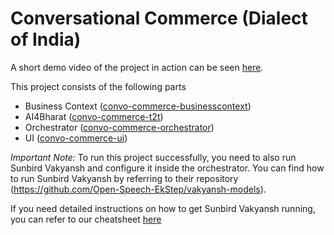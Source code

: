 # Conversational Commerce (Dialect of India)

A short demo video of the project in action can be seen [here](https://drive.google.com/file/d/1a-AlGHwSaDwlAR9GjOpZIByJPIlSRn2S/view?usp=sharing).

This project consists of the following parts

- Business Context ([convo-commerce-businesscontext](convo-commerce-businesscontext/README.md))
- AI4Bharat ([convo-commerce-t2t](convo-commerce-t2t/README.md))
- Orchestrator ([convo-commerce-orchestrator](convo-commerce-orchestrator/README.md))
- UI ([convo-commerce-ui](convo-commerce-ui/README.md))

*Important Note:* To run this project successfully, you need to also run Sunbird Vakyansh and configure it inside the orchestrator. You can find how to run Sunbird Vakyansh by referring to their repository (https://github.com/Open-Speech-EkStep/vakyansh-models).

If you need detailed instructions on how to get Sunbird Vakyansh running, you can refer to our cheatsheet [here](Vakyansh-instructions.md)

